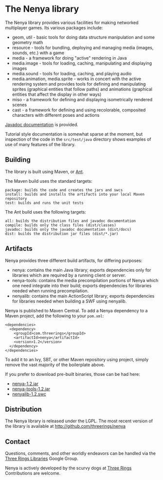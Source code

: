 The Nenya library
=================

The Nenya library provides various facilities for making networked multiplayer
games. Its various packages include:

* geom, util - basic tools for doing data structure manipulation and some
  geometry math
* resource - tools for bundling, deploying and managing media (images,
  sounds, etc.) with a game
* media - a framework for doing "active" rendering in Java
* media.image - tools for loading, caching, manipulating and displaying images
* media.sound - tools for loading, caching, and playing audio
* media.animation, media.sprite - works in concert with the active
  rendering system and provides tools for defining and manipulating
  sprites (graphical entities that follow paths) and animations
  (graphical entities that affect the display in other ways)
* miso - a framework for defining and displaying isometrically rendered scenes
* cast - a framework for defining and using recolorable, composited
  characters with different poses and actions

[Javadoc documentation](http://threerings.github.com/nenya/apidocs/) is provided.

Tutorial style documentation is somewhat sparse at the moment, but inspection
of the code in the `src/test/java` directory shows examples of use of many
features of the library.

Building
--------

The library is built using Maven, or [Ant](http://ant.apache.org/).

The Maven build uses the standard targets:

    package: builds the code and creates the jars and swcs
    install: builds and installs the artifacts into your local Maven repository
    test: builds and runs the unit tests

The Ant build uses the following targets:

    all: builds the distribution files and javadoc documentation
    compile: builds only the class files (dist/classes)
    javadoc: builds only the javadoc documentation (dist/docs)
    dist: builds the distribution jar files (dist/*.jar)

Artifacts
---------

Nenya provides three different build artifacts, for differing purposes:

* nenya: contains the main Java library; exports dependencies only for
  libraries which are required by a running client or server.
* nenya-tools: contains the media precompilation portions of Nenya which one
  need integrate into their build; exports dependencies for libraries needed
  when running precompilation.
* nenyalib: contains the main ActionScript library; exports dependencies for
  libraries needed when building a SWF using nenyalib.

Nenya is published to Maven Central. To add a Nenya dependency to a
Maven project, add the following to your `pom.xml`:

    <dependencies>
      <dependency>
        <groupId>com.threerings</groupId>
        <artifactId>nenya</artifactId>
        <version>1.2</version>
      </dependency>
    </dependencies>

To add it to an Ivy, SBT, or other Maven repository using project, simply
remove the vast majority of the boilerplate above.

If you prefer to download pre-built binaries, those can be had here:

* [nenya-1.2.jar](http://repo2.maven.org/maven2/com/threerings/nenya/1.2/nenya-1.2.jar)
* [nenya-tools-1.2.jar](http://repo2.maven.org/maven2/com/threerings/nenya-tools/1.2/nenya-tools-1.2.jar)
* [nenyalib-1.2.swc](http://repo2.maven.org/maven2/com/threerings/nenyalib/1.2/nenyalib-1.2.swc)

Distribution
------------

The Nenya library is released under the LGPL. The most recent version of the
library is available at http://github.com/threerings/nenya

Contact
-------

Questions, comments, and other worldly endeavors can be handled via the [Three
Rings Libraries](http://groups.google.com/group/ooo-libs) Google Group.

Nenya is actively developed by the scurvy dogs at
[Three Rings](http://www.threerings.net) Contributions are welcome.
